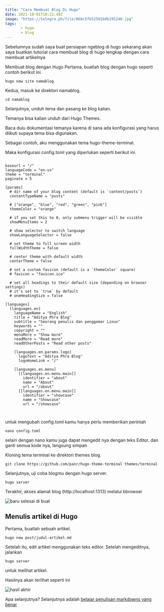 ```yaml
---
title: "Cara Membuat Blog Di Hugo"
date: 2021-10-01T10:22:48Z
image: "https://telegra.ph/file/868c5fb52501b0b195240.jpg"
tags:
       - hugo
       - blog
---
```


Sebelumnya sudah saya buat persiapan ngeblog di hugo sekarang akan saya buatkan tutorial cara membuat blog di hugo lengkap dengan cara membuat artikelnya



Membuat blog dengan Hugo
Pertama, buatlah blog dengan hugo seperti contoh berikut ini.
```shell
hugo new site namablog
```
Kedua, masuk ke direktori namablog.
```shell
cd namablog
```
Selanjutnya, unduh tema dan pasang ke blog kalian.

Temanya bisa kalian unduh dari Hugo Themes.

Baca dulu dokumentasi temanya karena di sana ada konfigurasi yang harus diikuti supaya tema bisa digunakan.

Sebagai contoh, aku menggunakan tema hugo-theme-terminal.

Maka konfigurasi config.toml yang diperlukan seperti berikut ini.


```shell

baseurl = "/"
languageCode = "en-us"
theme = "terminal"
paginate = 5

[params]
  # dir name of your blog content (default is `content/posts`)
  contentTypeName = "posts"

  # ["orange", "blue", "red", "green", "pink"]
  themeColor = "orange"

  # if you set this to 0, only submenu trigger will be visible
  showMenuItems = 2

  # show selector to switch language
  showLanguageSelector = false

  # set theme to full screen width
  fullWidthTheme = false

  # center theme with default width
  centerTheme = false

  # set a custom favicon (default is a `themeColor` square)
  # favicon = "favicon.ico"

  # set all headings to their default size (depending on browser settings)
  # it's set to `true` by default
  # oneHeadingSize = false

[languages]
  [languages.en]
    languageName = "English"
    title = "Aditya Phra Blog"
    subtitle = "Seorang penulis dan penggemar Linux"
    keywords = ""
    copyright = ""
    menuMore = "Show more"
    readMore = "Read more"
    readOtherPosts = "Read other posts"

    [languages.en.params.logo]
      logoText = "Aditya Phra Blog"
      logoHomeLink = "/"

    [languages.en.menu]
      [[languages.en.menu.main]]
        identifier = "about"
        name = "About"
        url = "/about"
      [[languages.en.menu.main]]
        identifier = "showcase"
        name = "Showcase"
        url = "/showcase"
        
        
```
untuk mengubah config.toml kamu hanya perlu memberikan perintah
```shell
nano config.toml
```
selain dengan nano kamu juga dapat mengedit nya dengan teks Editor.
dan ganti semua kode nya, langsung simpan




Kloning tema terminal ke direktori themes blog.

```shell
git clone https://github.com/panr/hugo-theme-terminal themes/terminal
```
Selanjutnya, uji coba blogmu dengan hugo server.
```shell
hugo server
```
Terakhir, akses alamat blog (http://localhost:1313) melalui bbrowser



![baru selesai di buat](https://res.cloudinary.com/practicaldev/image/fetch/s--yyLdc3MQ--/c_limit%2Cf_auto%2Cfl_progressive%2Cq_auto%2Cw_880/https://dev-to-uploads.s3.amazonaws.com/i/0s4okm8z8whiojeex4ba.jpg)

## Menulis artikel di Hugo
Pertama, buatlah sebuah artikel.
```shell
hugo new post/judul-artikel.md
```
Setelah itu, edit artikel menggunakan teks editor.
Setelah mengeditnya, jalankan 
```shell
hugo server
```
 untuk melihat artikel.
 
 Hasilnya akan terlihat seperti ini
 
 ![hasil akhir ](https://res.cloudinary.com/practicaldev/image/fetch/s--NIRLAMWv--/c_limit%2Cf_auto%2Cfl_progressive%2Cq_auto%2Cw_880/https://dev-to-uploads.s3.amazonaws.com/i/gj58su7z23lozsv3llk5.jpg)
 
 Apa selanjutnya? 
 Selanjutnya adalah [belajar penulisan markdowns yang benar](https://madewgn.github.io/artikel/panduan-menulis-mengunakan-markdowns/)
 
 

